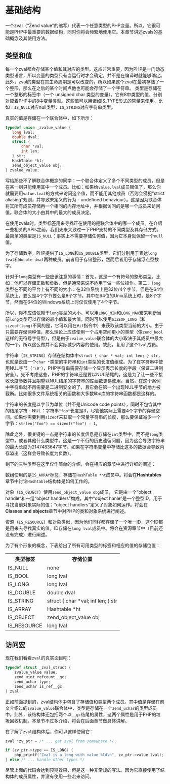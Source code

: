 # 基础结构
 一个zval（“Zend value”的缩写）代表一个任意类型的PHP变量。所以，它很可能是PHP中最重要的数据结构，同时你将会频繁地使用它。本章节讲述zvals的基础概念及其使用方法。

## 类型和值
 每一个zval都会存储某个值和其对应的类型。这点非常重要，因为PHP是一门动态类型语言，所以变量的类型只有当运行时才会确定，并不是在编译时就能够确定。此外，zval的类型在其生命周期是可以改变的，所以如果这个zval在最初存储了一个整形，那么在之后的某个时间点他也可能会存储了一个字符串。
 类型是存储在一个整形的标签中（一个 unsigned char 类型的变量）。它有8中类型的值，分别对应着PHP中的8中变量类型。这些值可以用诸如IS_TYPE形式的常量来使用。比如：`IS_NULL`对应null类型，`IS_STRING`对应字符串类型。
 
 真实的值是存储在一个联合体中，如下所示：
 ```c
 typedef union _zvalue_value {
    long lval;
    double dval;
    struct {
        char *val;
        int len;
    } str;
    HashTable *ht;
    zend_object_value obj;
} zvalue_value;
```
写给那些不了解联合体概念的同学：一个联合体定义了多个不同类型的成员，但是在某一刻只能使用其中一个成员。比如：如果给`value.lval`成员赋值了，那么你就需要用`value.lval`的方式来访问这个值，而不能用其他成员（否则会侵犯“strict aliasing”规则，并导致未定义的行为 - undefined behaviour）。这是因为联合体将其所有成员存储再一个相同的内存地址中，并根据访问的是哪一个成员来访问值。联合体的大小由其中的最大的成员决定。

在使用zvals时，类型标签用来寻找正在使用的是联合体中的哪一个成员。在介绍一些相关的APIs之前，我们先来大致过一下PHP支持的不同类型及其存储方式。
最简单的类型是`IS_NULL`：事实上不需要存储任何值，因为它本身就保留一个`null`值。

为了存储数字，PHP提供了`IS_LONG`和`IS_DOUBLE`类型，它们分别用于表达`long lval`和`double dval`两种成员。前者用于存储整形，然而后者用于存储浮点型数字。

针对于`long`类型有一些应该注意的事情：首先，这是一个有符号的整形类型，比如：他可以存储正数和负数，但是通常来说不适用于做一些位操作。第二，`long`类型在不同的平台上有不同的大小：在32位系统上是32位/4个字节，但是在64位系统上，要么是4个字节要么是8个字节。其中在64位的Unix系统上时，是8个字节，然而在64位的Windows系统上时仅仅使用了4个字节。

所以，你不应该依赖于`long`类型的大小。可以用`LONG_MIN`和`LONG_MAX`宏来判断当前`long`类型可以存储的最小值和最大值，同时可以使用`SIZEOF_LONG`（和`sizeof(long)`不同的是，它可以用在`#if`指令中）来获取该类型当前的大小。由于只需要存储两种值，那么理论上应该使用一个占用空间更小的类型（像`zend_bool`这样的无符号字符型），但是由于`zvalue_value`联合体的大小取决于其成员中最大的一个，所以这么做并不会实际减少内容的使用。故此，复用了这个`lval`成员。

字符串（`IS_STRING`）存储在结构体中`struct { char * val; int len; } str`，也就是说由一个`char *`类型的字符串和`int`类型的长度值组成。为了在字符串中使用NUL字节（`'\0'`），PHP字符串需要存储一个显示表示长度的字段（保证二进制安全）。先不考虑这些，PHP的字符串还是要以NUL结尾的，这是为了让一些不接收长度参数并且期望以NUL结尾的字符串的库函数更易使用。当然，在这个案例中字符串就不再需要是二进制安全的了，且它会在第一个出现NUL字节的地方被截断。比如很多文件系统相关的函数和大多数libc库的字符串函数都是这样的。

字符串的长度是以字节为单位（并不是Unicode code points），同时不包含其中的结尾字符 - NUL：字符串`"foo"`长度是3，尽管他实际上需要4个字节的存储空间。如果你需要利用`sizeof`来获取一个常量字符串的长度，那么要保证减少一个字节：`strlen("foo") == sizeof("foo") - 1`。

除此之外，很关键的一点是字符串的长度信息是存储在`int`类型中，而不是`long`类型中，或者其他什么类型中。这是一个不行的历史遗留问题，因为这会导致字符串的最大长度为2147483647字节。如果在字符串变量中存储比这多的数据会导致内存溢出（这样会导致长度为负数）。

剩下的三种类型在这里仅作简单的介绍，会在相应的章节中进行详细的阐述：

数组使用的是`IS_ARRAY`标签，存储在`HashTable *ht`成员中。将会在<b>Hashtables</b>章节中讨论`Hashtable`结构体是如何工作的。

对象（`IS_OBJECT`）使用`zend_object_value obg`成员， 它是由一个“object handle”和一组“object handlers”构成，其中“object hanle”是一个整型ID，用于寻找当前对象实际的值；“object handlers”定义了对象如何运作。将会在<b>Classes and objects</b>章节中对PHP的类和对象系统进行阐述。

资源（`IS_RESOURCE`）和对象类似，因为他们同样都存储了一个唯一ID，这个ID都是用来去寻找真实的值。ID存储在`long lval`成员中。将会在资源章节中（目前还没有完成）进行阐述。

为了有个形象的概念，下表给出了所有可用类型的标签和相应的值的存储位置：

<table>
    <tr>
        <th>类型标签</th>
        <th>存储位置</th>
    </tr> 
    <tr>
        <td>IS_NULL</td>
        <td>none</td>
    </tr>
    <tr>
        <td>IS_BOOL</td>
        <td>long lval</td>
    </tr>
    <tr>
        <td>IS_LONG</td>
        <td>long lval</td>
    </tr>
    <tr>
        <td>IS_DOUBLE</td>
        <td>double dval</td>
    </tr>
    <tr>
        <td>IS_STRING</td>
        <td>struct { char *val; int len; } str</td>
    </tr>
    <tr>
        <td>IS_ARRAY</td>
        <td>Hashtable *ht</td>
    </tr>
    <tr>
        <td>IS_OBJECT</td>
        <td>zend_object_value obj</td>
    </tr>
    <tr>
        <td>IS_RESOURCE</td>
        <td>long lval</td>
    </tr>
</table>

## 访问宏

现在我们看看`zval`的真实面目吧：

```c
typedef struct _zval_struct {
    zvalue_value value;
    zend_uint refcount__gc;
    zend_uchar type;
    zend_uchar is_ref__gc;
} zval;
```

正如前面提到的，zval结构体中包含了存储值和类型两个成员。其中值是存储在前文介绍过的`zvalue_value`联合体中，类型是存储在一个`zend_uchar`的类型成员中。此外，该结构体还包括两个以`__gc`结尾的属性，这两个属性是用于PHP的垃圾回收机制。本章节不过多介绍，将会在后面章节做具体讲解。

在了解了`zval`结构体后，你可以这样使用它：

```c
zval *zv_ptr = /* ... get zval from somewhere */;

if (zv_ptr->type == IS_LONG) {
    php_printf("Zval is a long with value %ld\n", zv_ptr->value.lval);
} else /* ... handle other types */
```

尽管上面的代码会达到预期效果，但是这一种非常规的写法。因为它直接使用了结构体的成员属性，并没有使用一些宏来访问。


